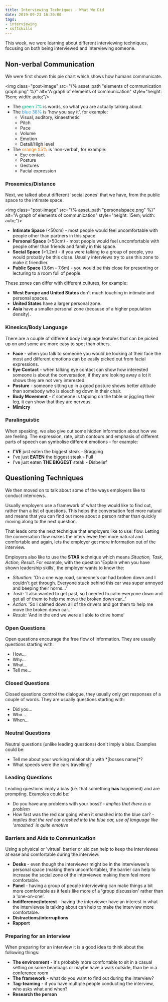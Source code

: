 ```yaml
---
title: Interviewing Techniques - What We Did
date: 2019-09-23 16:30:00
tags:
- interviewing
- softskills
---
```


This week, we were learning about different interviewing techniques, focusing on both being interviewed and interviewing someone.

## Non-verbal Communication

We were first shown this pie chart which shows how humans communicate.

<img class="post-image" src="{% asset_path "elements of communication graph.png" %}" alt="A graph of elements of communication" style="height: 15em; width: auto;"/>

- The <span style="color: rgb(0, 188, 140)">green 7%</span> is words, so what you are actually talking about.
- The <span style="color: rgb(52, 152, 219)">blue 38%</span> is 'how you say it', for example:
    - Visual, auditory, kinaesthetic
    - Pitch
    - Pace
    - Volume
    - Emotion
    - Detail/High level
- The <span style="color: rgb(253, 126, 20)">orange 55%</span> is 'non-verbal', for example:
    - Eye contact
    - Posture
    - Gestures
    - Facial expression

### Proxemics/Distance

Next, we talked about different 'social zones' that we have, from the public space to the intimate space.

<img class="post-image" src="{% asset_path "personalspace.png" %}" alt="A graph of elements of communication" style="height: 15em; width: auto;"/>

- **Intimate Space** (<50cm) - most people would feel uncomfortable with people other than partners in this space.
- **Personal Space** (>50cm) - most people would feel uncomfortable with people other than friends and family in this space.
- **Social Space** (>1.2m) - if you were talking to a group of people, you would probably be this close. Usually interviews try to use this zone to make it friendlier.
- **Public Space** (3.6m - 7.6m) - you would be this close for presenting or lecturing to a room full of people.

These zones can differ with different cultures, for example:
- **West Europe and United States** don't much touching in intimate and personal spaces.
- **United States** have a larger personal zone.
- **Asia** have a smaller personal zone (because of a higher population density).

### Kinesics/Body Language

There are a couple of different body language features that can be picked up on and some are more easy to spot than others.

- **Face** - when you talk to someone you would be looking at their face the most and different emotions can be easily picked out from facial expressions.
- **Eye Contact** - when talking eye contact can show how interested someone is about the conversation, if they are looking away a lot it shows they are not very interested.
- **Posture** - someone sitting up in a good posture shows better attitude than somebody who is slouching down in their chair.
- **Body Movement** - if someone is tapping on the table or jiggling their leg, it can show that they are nervous.
- **Mimicry**

### Paralinguistic

When speaking, we also give out some hidden information about how we are feeling. The expression, rate, pitch contours and emphasis of different parts of speech can symbolise different emotions - for example:

- **I'VE** just eaten the biggest steak - Bragging
- I've just **EATEN** the biggest steak - Full
- I've just eaten **THE BIGGEST** steak - Disbelief

## Questioning Techniques

We then moved on to talk about some of the ways employers like to conduct interviews.

Usually employers use a framework of what they would like to find out, rather than a list of questions. This helps the conversation feel more natural and means that you can find out more about a person rather than quickly moving along to the next question.

That leads onto the next technique that employers like to use: flow. Letting the conversation flow makes the interviewee feel more natural and comfortable and again, lets the employer get more information out of the interview.

Employers also like to use the **STAR** technique which means *Situation, Task, Action, Result*. For example, with the question 'Explain when you have shown leadership skills', the employer wants to know the:
- *Situation:* 'On a one way road, someone's car had broken down and I couldn't get through. Everyone stuck behind this car was super annoyed and beeping their horns...'
- *Task:* 'I also wanted to get past, so I needed to calm everyone down and get all of them to help me move the broken down car...'
- *Action:* 'So I calmed down all of the drivers and got them to help me move the broken down car...'
- *Result:* 'And in the end we were all able to drive home'

<div class="row">
    <div class="col-sm-6"><h3 class="text-success">Open Questions</h3><p>Open questions encourage the free flow of information. They are usually questions starting with:</p><ul><li>How...</li><li>Why...</li><li>What...</li><li>Tell me...</li></ul></div>
    <div class="col-sm-6"><h3 class="text-danger">Closed Questions</h3><p>Closed questions control the dialogue, they usually only get responses of a couple of words. They are usually questions starting with:</p><ul><li>Did you...</li><li>Who...</li><li>When...</li></ul></div>
    <div class="col-sm-6"><h3 class="text-success">Neutral Questions</h3><p>Neutral questions (unlike leading questions) don't imply a bias. Examples could be:</p><ul><li>Tell me about your working relationship with *[bosses name]*?</li><li>What speeds were the cars travelling?</li></ul></div>
    <div class="col-sm-6"><h3 class="text-danger">Leading Questions</h3><p>Leading questions imply a bias (i.e. that something <b>has</b> happened) and are prompting. Examples could be:</p><ul><li>Do you have any problems with your boss? <i>- implies that there is a problem</i></li><li>How fast was the red car going when it smashed into the blue car? <i>- implies that the red car crashed into the blue car, use of language like 'smashed' is quite emotive</i></li></ul></div>
</div>

### Barriers and Aids to Communication

Using a physical or 'virtual' barrier or aid can help to keep the interviewee at ease and comfortable during the interview:

- **Desks** - even though the interviewer might be in the interviewee's personal space (making them uncomfortable), the barrier can help to increase the social zone of the interviewee making them feel more comfortable.
- **Panel** - having a group of people interviewing can make things a bit more comfortable as it feels like more of a 'group discussion' rather than a 'one-on-one'.
- **Indifference/interest** - having the interviewer have an interest in what the interviewee is talking about can help to make the interview more comfortable.
- **Distractions/interruptions**
- **Rapport**

### Preparing for an interview

When preparing for an interview it is a good idea to think about the following things:

- **The environment** - it's probably more comfortable to sit in a casual setting on some beanbags or maybe have a walk outside, than be in a conference room
- **The framework** - what do you want to find out during the interview?
- **Tag-teaming** - if you have multiple people conducting the interview, who asks what and when?
- **Research the person**